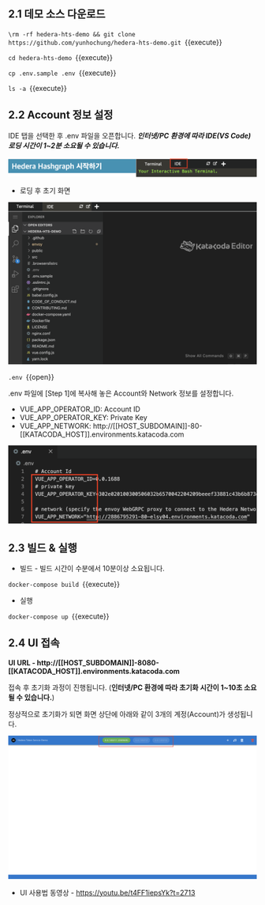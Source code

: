 ## 2.1 데모 소스 다운로드

`\rm -rf hedera-hts-demo && git clone https://github.com/yunhochung/hedera-hts-demo.git `{{execute}}

`cd hedera-hts-demo `{{execute}}

`cp .env.sample .env `{{execute}}

`ls -a `{{execute}}

## 2.2 Account 정보 설정

IDE 탭을 선택한 후 .env 파일을 오픈합니다. ***인터넷/PC 환경에 따라 IDE(VS Code) 로딩 시간이 1~2분 소요될 수 있습니다.***

![1](https://github.com/yunhochung/katacoda-scenarios/raw/master/hedera-hashgraph/getting-started-with-hashgraph/images/20.png)

* 로딩 후 초기 화면

![1](https://github.com/yunhochung/katacoda-scenarios/raw/master/hedera-hashgraph/hedera-token-service-demo/images/1.png)

`.env `{{open}}

.env 파일에 [Step 1]에 복사해 놓은 Account와 Network 정보를 설정합니다.

* VUE_APP_OPERATOR_ID: Account ID
* VUE_APP_OPERATOR_KEY: Private Key
* VUE_APP_NETWORK: http://[[HOST_SUBDOMAIN]]-80-[[KATACODA_HOST]].environments.katacoda.com

![1](https://github.com/yunhochung/katacoda-scenarios/raw/master/hedera-hashgraph/hedera-token-service-demo/images/2.png)

## 2.3 빌드 & 실행

* 빌드 - 빌드 시간이 수분에서 10분이상 소요됩니다.

`docker-compose build `{{execute}}

* 실행

`docker-compose up `{{execute}}

## 2.4 UI 접속

**UI URL - http://[[HOST_SUBDOMAIN]]-8080-[[KATACODA_HOST]].environments.katacoda.com**

접속 후 초기화 과정이 진행됩니다. (**인터넷/PC 환경에 따라 초기화 시간이 1~10초 소요될 수 있습니다.**)

정상적으로 초기화가 되면 화면 상단에 아래와 같이 3개의 계정(Account)가 생성됩니다.

<img src="https://github.com/yunhochung/katacoda-scenarios/raw/master/hedera-hashgraph/hedera-token-service-demo/images/3.png" alt="3" style="zoom:50%;" />

* UI 사용법 동영상 - https://youtu.be/t4FF1iepsYk?t=2713